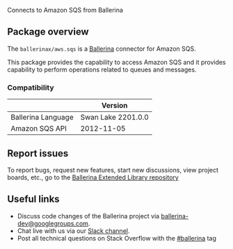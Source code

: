 Connects to Amazon SQS from Ballerina

## Package overview
The `ballerinax/aws.sqs` is a [Ballerina](https://ballerina.io/) connector for Amazon SQS.

This package provides the capability to access Amazon SQS and it provides capability to perform operations related to queues and messages.

### Compatibility
|                    | Version            |
|--------------------|--------------------|
| Ballerina Language | Swan Lake 2201.0.0 |
| Amazon SQS API     | 2012-11-05         |

## Report issues
To report bugs, request new features, start new discussions, view project boards, etc., go to the [Ballerina Extended Library repository](https://github.com/ballerina-platform/ballerina-extended-library)

## Useful links
- Discuss code changes of the Ballerina project via [ballerina-dev@googlegroups.com](mailto:ballerina-dev@googlegroups.com).
- Chat live with us via our [Slack channel](https://ballerina.io/community/slack/).
- Post all technical questions on Stack Overflow with the [#ballerina](https://stackoverflow.com/questions/tagged/ballerina) tag
